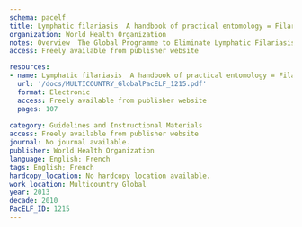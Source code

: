 ```yaml
---
schema: pacelf
title: Lymphatic filariasis  A handbook of practical entomology = Filariose lympatique  entomologie practique
organization: World Health Organization
notes: Overview  The Global Programme to Eliminate Lymphatic Filariasis has scaled up its activities more rapidly than almost any other global public health programme. By the end of 2011, 53 of 73 endemic countries were implementing mass drug administration, and more than 3.9 billion treatments had been delivered to 952 million people. Challenges remain, however, in meeting the goal of eliminating the disease. Vector control is a possible complementary strategy in countries or areas (i) where mass drug administration has not started, such as those where loiasis is co-endemic; (ii) where the burden of lymphatic filariasis is heaviest and mass drug administration must be rapidly scaled up or (iii) where the expected impact of mass drug administration has not been achieved; and where local transmission has been interrupted to prevent recurrence. This document explains why vector control is important in national programmes and describes the preparation of a tailor-made control plan for national programmes. It outlines entomological procedures for regular and specific vector control and how data should be analysed for better overall understanding of filarial transmission and vectors. The document will also be useful for teaching personnel in lymphatic filariasis programmes about the use and value of entomological procedures in overall epidemiological appraisal in the context of elimination. Designed for national lymphatic elimination programme managers and for entomologists and parasitologists, this practical handbook will also be useful for programme staff working at regional and district levels, including those involved in vector control; development and technical agencies; nongovernmental organizations; and other organizations that support national programmes.
access: Freely available from publisher website

resources:
- name: Lymphatic filariasis  A handbook of practical entomology = Filariose lympatique  entomologie practique
  url: '/docs/MULTICOUNTRY_GlobalPacELF_1215.pdf'
  format: Electronic
  access: Freely available from publisher website
  pages: 107
 
category: Guidelines and Instructional Materials
access: Freely available from publisher website
journal: No journal available.
publisher: World Health Organization
language: English; French 
tags: English; French 
hardcopy_location: No hardcopy location available.
work_location: Multicountry Global
year: 2013
decade: 2010
PacELF_ID: 1215
---
```

